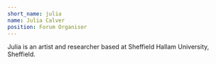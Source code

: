 ```yaml
---
short_name: julia
name: Julia Calver
position: Forum Organiser
---
```


Julia is an artist and researcher based at Sheffield Hallam University, Sheffield.